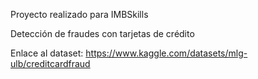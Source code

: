Proyecto realizado para IMBSkills

Detección de fraudes con tarjetas de crédito

Enlace al dataset: https://www.kaggle.com/datasets/mlg-ulb/creditcardfraud
